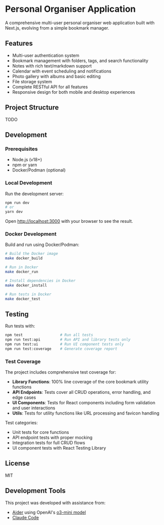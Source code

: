 # Personal Organiser Application

A comprehensive multi-user personal organiser web application built with Next.js, evolving from a simple bookmark manager.

## Features

- Multi-user authentication system
- Bookmark management with folders, tags, and search functionality
- Notes with rich text/markdown support
- Calendar with event scheduling and notifications
- Photo gallery with albums and basic editing
- File storage system
- Complete RESTful API for all features
- Responsive design for both mobile and desktop experiences

## Project Structure

TODO

## Development

### Prerequisites

- Node.js (v18+)
- npm or yarn
- Docker/Podman (optional)

### Local Development

Run the development server:

```bash
npm run dev
# or
yarn dev
```

Open [http://localhost:3000](http://localhost:3000) with your browser to see the result.

### Docker Development

Build and run using Docker/Podman:

```bash
# Build the Docker image
make docker_build

# Run in Docker
make docker_run

# Install dependencies in Docker
make docker_install

# Run tests in Docker
make docker_test
```


## Testing

Run tests with:

```bash
npm test                 # Run all tests
npm run test:api         # Run API and library tests only
npm run test:ui          # Run UI component tests only
npm run test:coverage    # Generate coverage report
```

### Test Coverage

The project includes comprehensive test coverage for:

- **Library Functions**: 100% line coverage of the core bookmark utility functions
- **API Endpoints**: Tests cover all CRUD operations, error handling, and edge cases
- **UI Components**: Tests for React components including form validation and user interactions
- **Utils**: Tests for utility functions like URL processing and favicon handling

Test categories:
- Unit tests for core functions
- API endpoint tests with proper mocking
- Integration tests for full CRUD flows
- UI component tests with React Testing Library

## License

MIT

## Development Tools

This project was developed with assistance from:

- [Aider](https://aider.ai) using OpenAI's [o3-mini model](https://platform.openai.com/docs/models/o3-mini)
- [Claude Code](https://docs.anthropic.com/en/docs/agents-and-tools/claude-code/overview)

